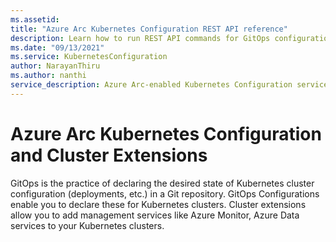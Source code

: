 ```yaml
---
ms.assetid: 
title: "Azure Arc Kubernetes Configuration REST API reference"
description: Learn how to run REST API commands for GitOps configurations & Cluster extensions for Kubernetes clusters
ms.date: "09/13/2021"
ms.service: KubernetesConfiguration
author: NarayanThiru
ms.author: nanthi
service_description: Azure Arc-enabled Kubernetes Configuration service allows you to create GitOps Configurations and Cluster Extensions in Kubernetes clusters.
---
```


# Azure Arc Kubernetes Configuration and Cluster Extensions

GitOps is the practice of declaring the desired state of Kubernetes cluster configuration (deployments, etc.) in a Git repository. GitOps Configurations enable you to declare these for Kubernetes clusters. Cluster extensions allow you to add management services like Azure Monitor, Azure Data services to your Kubernetes clusters.
